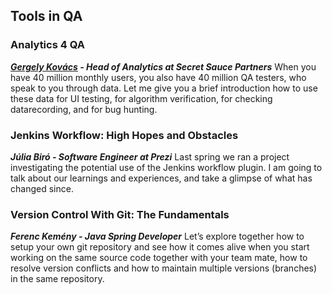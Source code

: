 ## Tools in QA

### Analytics 4 QA
___[Gergely Kovács](https://www.linkedin.com/in/gergelykovacs0) - Head of Analytics at Secret Sauce Partners___
When you have 40 million monthly users, you also have 40 million QA testers, who speak to you through data. Let me give you a brief introduction how to use these data for UI testing, for algorithm verification, for checking datarecording, and for bug hunting.

### Jenkins Workflow: High Hopes and Obstacles
___Júlia Biró - Software Engineer at Prezi___
Last spring we ran a project investigating the potential use of the Jenkins workflow plugin. I am going to talk about our learnings and experiences, and take a glimpse of what has changed since.

### Version Control With Git: The Fundamentals
___Ferenc Kemény - Java Spring Developer___
Let’s explore together how to setup your own git repository and see how it comes alive when you start working on the same source code together with your team mate, how to resolve version conflicts and how to maintain multiple versions (branches) in the same repository.
